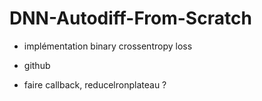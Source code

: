 # DNN-Autodiff-From-Scratch

* implémentation binary crossentropy loss

* github

* faire callback, reducelronplateau ?
